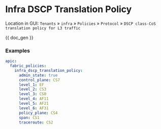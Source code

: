 # Infra DSCP Translation Policy

Location in GUI:
`Tenants` » `infra` » `Policies` » `Protocol` » `DSCP class-CoS translation policy for L3 traffic`


{{ doc_gen }}

### Examples

```yaml
apic:
  fabric_policies:
    infra_dscp_translation_policy:
      admin_state: true
      control_plane: CS7
      level_1: EF
      level_2: CS3
      level_3: CS0
      level_4: AF11
      level_5: AF21
      level_6: AF31
      policy_plane: CS4
      span: CS1
      traceroute: CS2
```
